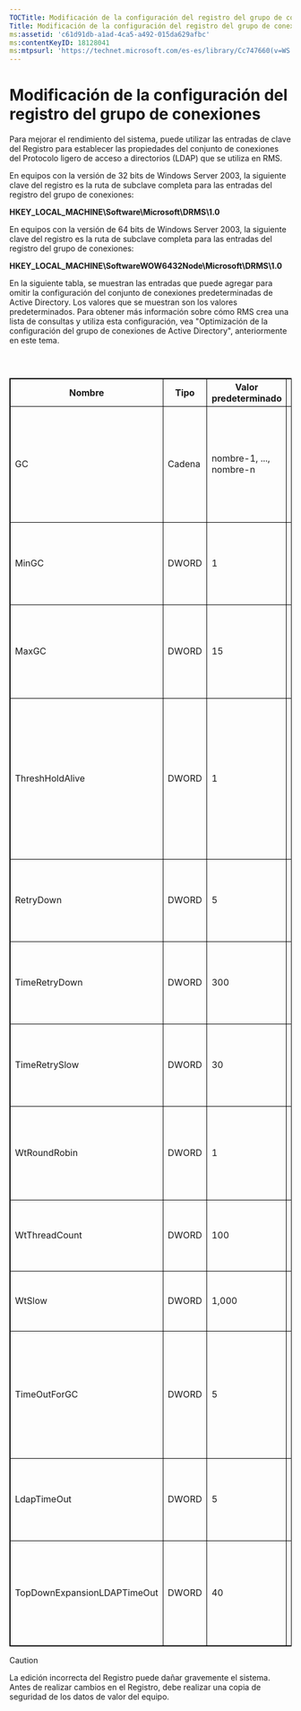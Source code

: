 ```yaml
---
TOCTitle: Modificación de la configuración del registro del grupo de conexiones
Title: Modificación de la configuración del registro del grupo de conexiones
ms:assetid: 'c61d91db-a1ad-4ca5-a492-015da629afbc'
ms:contentKeyID: 18128041
ms:mtpsurl: 'https://technet.microsoft.com/es-es/library/Cc747660(v=WS.10)'
---
```


Modificación de la configuración del registro del grupo de conexiones
=====================================================================

Para mejorar el rendimiento del sistema, puede utilizar las entradas de clave del Registro para establecer las propiedades del conjunto de conexiones del Protocolo ligero de acceso a directorios (LDAP) que se utiliza en RMS.

En equipos con la versión de 32 bits de Windows Server 2003, la siguiente clave del registro es la ruta de subclave completa para las entradas del registro del grupo de conexiones:

**HKEY\_LOCAL\_MACHINE\\Software\\Microsoft\\DRMS\\1.0**

En equipos con la versión de 64 bits de Windows Server 2003, la siguiente clave del registro es la ruta de subclave completa para las entradas del registro del grupo de conexiones:

**HKEY\_LOCAL\_MACHINE\\SoftwareWOW6432Node\\Microsoft\\DRMS\\1.0**

En la siguiente tabla, se muestran las entradas que puede agregar para omitir la configuración del conjunto de conexiones predeterminadas de Active Directory. Los valores que se muestran son los valores predeterminados. Para obtener más información sobre cómo RMS crea una lista de consultas y utiliza esta configuración, vea "Optimización de la configuración del grupo de conexiones de Active Directory", anteriormente en este tema.

###  

 
<p> </p>
<table style="border:1px solid black;">
<colgroup>
<col width="20%" />
<col width="20%" />
<col width="20%" />
<col width="20%" />
<col width="20%" />
</colgroup>
<thead>
<tr class="header">
<th style="border:1px solid black;" >Nombre</th>
<th style="border:1px solid black;" >Tipo</th>
<th style="border:1px solid black;" >Valor predeterminado</th>
<th style="border:1px solid black;" >Descripción</th>
<th style="border:1px solid black;" >Notas</th>
</tr>
</thead>
<tbody>
<tr class="odd">
<td style="border:1px solid black;">GC</td>
<td style="border:1px solid black;">Cadena</td>
<td style="border:1px solid black;">nombre-1, ..., nombre-n</td>
<td style="border:1px solid black;">Lista separada por comas de catálogos globales (usando nombres DNS). Esta clave limita RMS a que utilice sólo los catálogos globales especificados.</td>
<td style="border:1px solid black;">Si no desea que RMS cree una lista de consultas, utilice esta configuración para especificar los catálogos globales que se utilizarán.</td>
</tr>
<tr class="even">
<td style="border:1px solid black;">MinGC</td>
<td style="border:1px solid black;">DWORD</td>
<td style="border:1px solid black;">1</td>
<td style="border:1px solid black;">Número mínimo de catálogos globales que deben estar disponibles para que se pueda iniciar RMS.</td>
<td style="border:1px solid black;"></td>
</tr>
<tr class="odd">
<td style="border:1px solid black;">MaxGC</td>
<td style="border:1px solid black;">DWORD</td>
<td style="border:1px solid black;">15</td>
<td style="border:1px solid black;">Número máximo de catálogos globales que el algoritmo de detección de topologías agregará a la lista de consultas.</td>
<td style="border:1px solid black;"></td>
</tr>
<tr class="even">
<td style="border:1px solid black;">ThreshHoldAlive</td>
<td style="border:1px solid black;">DWORD</td>
<td style="border:1px solid black;">1</td>
<td style="border:1px solid black;">Número mínimo de conexiones que deben responder antes de que DiscoveryServices empiece a buscar catálogos globales para agregarlos a la lista de consultas de forma que RMS pueda aceptar solicitudes.</td>
<td style="border:1px solid black;"></td>
</tr>
<tr class="odd">
<td style="border:1px solid black;">RetryDown</td>
<td style="border:1px solid black;">DWORD</td>
<td style="border:1px solid black;">5</td>
<td style="border:1px solid black;">Número de veces que se intentará restablecer una conexión que no responde antes de declarar que no responde.</td>
<td style="border:1px solid black;"></td>
</tr>
<tr class="even">
<td style="border:1px solid black;">TimeRetryDown</td>
<td style="border:1px solid black;">DWORD</td>
<td style="border:1px solid black;">300</td>
<td style="border:1px solid black;">Número de segundos que se esperará antes de intentar restablecer una conexión que no responde.</td>
<td style="border:1px solid black;">No tiene que cambiar esta configuración predeterminada, excepto en circunstancias inusuales.</td>
</tr>
<tr class="odd">
<td style="border:1px solid black;">TimeRetrySlow</td>
<td style="border:1px solid black;">DWORD</td>
<td style="border:1px solid black;">30</td>
<td style="border:1px solid black;">Número de segundos que se esperará antes de reintentar una conexión lenta.</td>
<td style="border:1px solid black;">No tiene que cambiar esta configuración predeterminada, excepto en circunstancias inusuales.</td>
</tr>
<tr class="even">
<td style="border:1px solid black;">WtRoundRobin</td>
<td style="border:1px solid black;">DWORD</td>
<td style="border:1px solid black;">1</td>
<td style="border:1px solid black;">Peso de la operación por turnos durante el equilibrio de carga.</td>
<td style="border:1px solid black;">Importancia relativa de la operación por turnos en el equilibrio de carga. Un valor de 1 es el valor más pequeño.</td>
</tr>
<tr class="odd">
<td style="border:1px solid black;">WtThreadCount</td>
<td style="border:1px solid black;">DWORD</td>
<td style="border:1px solid black;">100</td>
<td style="border:1px solid black;">Peso del número de subprocesos por conexión durante el equilibrio de carga.</td>
<td style="border:1px solid black;">Importancia relativa de un número bajo de subprocesos.</td>
</tr>
<tr class="even">
<td style="border:1px solid black;">WtSlow</td>
<td style="border:1px solid black;">DWORD</td>
<td style="border:1px solid black;">1,000</td>
<td style="border:1px solid black;">Peso de una conexión lenta durante el equilibrio de carga.</td>
<td style="border:1px solid black;">Importancia relativa de que la conexión no sea lenta.</td>
</tr>
<tr class="odd">
<td style="border:1px solid black;">TimeOutForGC</td>
<td style="border:1px solid black;">DWORD</td>
<td style="border:1px solid black;">5</td>
<td style="border:1px solid black;">Número de segundos que se esperará antes de considerar que una solicitud excede el tiempo de espera para agregar un catálogo global a la lista de consultas.</td>
<td style="border:1px solid black;"></td>
</tr>
<tr class="even">
<td style="border:1px solid black;">LdapTimeOut</td>
<td style="border:1px solid black;">DWORD</td>
<td style="border:1px solid black;">5</td>
<td style="border:1px solid black;">Número de segundos que se esperará antes de considerar que las API de LDAP exceden el tiempo de espera.</td>
<td style="border:1px solid black;"></td>
</tr>
<tr class="odd">
<td style="border:1px solid black;">TopDownExpansionLDAPTimeOut</td>
<td style="border:1px solid black;">DWORD</td>
<td style="border:1px solid black;">40</td>
<td style="border:1px solid black;">Número de segundos que se esperará antes de considerar que las consultas LDAP de expansión arriba-abajo exceden el tiempo de espera.</td>
<td style="border:1px solid black;"></td>
</tr>
</tbody>
</table>
  
> [!CAUTION]
> La edición incorrecta del Registro puede dañar gravemente el sistema. Antes de realizar cambios en el Registro, debe realizar una copia de seguridad de los datos de valor del equipo. 
